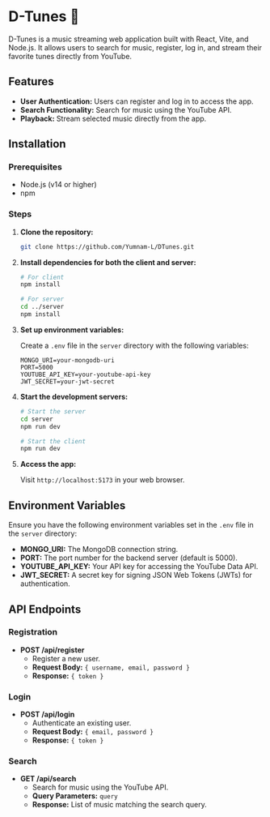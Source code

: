 # D-Tunes 🎵

D-Tunes is a music streaming web application built with React, Vite, and Node.js. It allows users to search for music, register, log in, and stream their favorite tunes directly from YouTube.

## Features

- **User Authentication:** Users can register and log in to access the app.
- **Search Functionality:** Search for music using the YouTube API.
- **Playback:** Stream selected music directly from the app.

## Installation

### Prerequisites

- Node.js (v14 or higher)
- npm

### Steps

1. **Clone the repository:**

   ```bash
   git clone https://github.com/Yumnam-L/DTunes.git
   ```

2. **Install dependencies for both the client and server:**

   ```bash
   # For client
   npm install

   # For server
   cd ../server
   npm install
   ```

3. **Set up environment variables:**

   Create a `.env` file in the `server` directory with the following variables:

   ```plaintext
   MONGO_URI=your-mongodb-uri
   PORT=5000
   YOUTUBE_API_KEY=your-youtube-api-key
   JWT_SECRET=your-jwt-secret
   ```

4. **Start the development servers:**

   ```bash
   # Start the server
   cd server
   npm run dev

   # Start the client
   npm run dev
   ```

5. **Access the app:**

   Visit `http://localhost:5173` in your web browser.

## Environment Variables

Ensure you have the following environment variables set in the `.env` file in the `server` directory:

- **MONGO_URI:** The MongoDB connection string.
- **PORT:** The port number for the backend server (default is 5000).
- **YOUTUBE_API_KEY:** Your API key for accessing the YouTube Data API.
- **JWT_SECRET:** A secret key for signing JSON Web Tokens (JWTs) for authentication.

## API Endpoints

### Registration

- **POST /api/register**
  - Register a new user.
  - **Request Body:** `{ username, email, password }`
  - **Response:** `{ token }`

### Login

- **POST /api/login**
  - Authenticate an existing user.
  - **Request Body:** `{ email, password }`
  - **Response:** `{ token }`

### Search

- **GET /api/search**
  - Search for music using the YouTube API.
  - **Query Parameters:** `query`
  - **Response:** List of music matching the search query.
